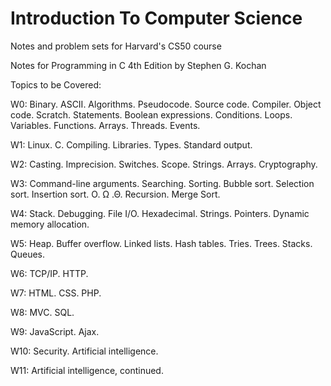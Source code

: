 # Introduction To Computer Science

Notes and problem sets for Harvard's CS50 course

Notes for Programming in C 4th Edition by Stephen G. Kochan

Topics to be Covered:

W0: Binary. ASCII. Algorithms. Pseudocode. Source code. Compiler. Object code. Scratch. Statements. Boolean expressions. Conditions. Loops. Variables. Functions. Arrays. Threads. Events.

W1: Linux. C. Compiling. Libraries. Types. Standard output.

W2: Casting. Imprecision. Switches. Scope. Strings. Arrays. Cryptography.

W3: Command-line arguments. Searching. Sorting. Bubble sort. Selection sort. Insertion sort. O. Ω .Θ. Recursion. Merge Sort.

W4: Stack. Debugging. File I/O. Hexadecimal. Strings. Pointers. Dynamic memory allocation.

W5: Heap. Buffer overflow. Linked lists. Hash tables. Tries. Trees. Stacks. Queues.

W6: TCP/IP. HTTP.

W7: HTML. CSS. PHP.

W8: MVC. SQL.

W9: JavaScript. Ajax.

W10: Security. Artificial intelligence.

W11: Artificial intelligence, continued.


